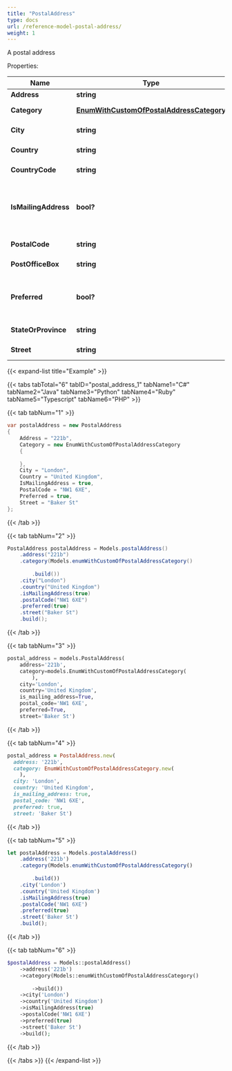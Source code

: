 ```yaml
---
title: "PostalAddress"
type: docs
url: /reference-model-postal-address/
weight: 1
---
```

A postal address             

Properties:

Name | Type | Description | Notes
---- | ---- | ----------- | -----
**Address** | **string** | Address.              | [optional] 
**Category** | [**EnumWithCustomOfPostalAddressCategory**](/email/reference-model-enum-with-custom-of-postal-address-category/) | Address category.              | [optional] 
**City** | **string** | Address&#39;s city.              | [optional] 
**Country** | **string** | Address&#39;s country.              | [optional] 
**CountryCode** | **string** | Country code.              | [optional] 
**IsMailingAddress** | **bool?** | Defines whether address may be used for mailing.              | 
**PostalCode** | **string** | Postal code.              | [optional] 
**PostOfficeBox** | **string** | Post Office box.              | [optional] 
**Preferred** | **bool?** | Defines whether postal address is preferred.              | 
**StateOrProvince** | **string** | Address&#39;s region.              | [optional] 
**Street** | **string** | Address&#39;s street.              | [optional] 


{{< expand-list title="Example" >}}

{{< tabs tabTotal="6" tabID="postal_address_1" tabName1="C#" tabName2="Java" tabName3="Python" tabName4="Ruby" tabName5="Typescript" tabName6="PHP" >}}

{{< tab tabNum="1" >}}

```csharp
var postalAddress = new PostalAddress
{
    Address = "221b",
    Category = new EnumWithCustomOfPostalAddressCategory
    {
        
    },
    City = "London",
    Country = "United Kingdom",
    IsMailingAddress = true,
    PostalCode = "NW1 6XE",
    Preferred = true,
    Street = "Baker St"
};
```

{{< /tab >}}

{{< tab tabNum="2" >}}

```java
PostalAddress postalAddress = Models.postalAddress()
    .address("221b")
    .category(Models.enumWithCustomOfPostalAddressCategory()
        
        .build())
    .city("London")
    .country("United Kingdom")
    .isMailingAddress(true)
    .postalCode("NW1 6XE")
    .preferred(true)
    .street("Baker St")
    .build();
```

{{< /tab >}}

{{< tab tabNum="3" >}}

```python
postal_address = models.PostalAddress(
    address='221b',
    category=models.EnumWithCustomOfPostalAddressCategory(
        ),
    city='London',
    country='United Kingdom',
    is_mailing_address=True,
    postal_code='NW1 6XE',
    preferred=True,
    street='Baker St')
```

{{< /tab >}}

{{< tab tabNum="4" >}}

```ruby
postal_address = PostalAddress.new(
  address: '221b',
  category: EnumWithCustomOfPostalAddressCategory.new(
    ),
  city: 'London',
  country: 'United Kingdom',
  is_mailing_address: true,
  postal_code: 'NW1 6XE',
  preferred: true,
  street: 'Baker St')
```

{{< /tab >}}

{{< tab tabNum="5" >}}

```typescript
let postalAddress = Models.postalAddress()
    .address('221b')
    .category(Models.enumWithCustomOfPostalAddressCategory()
        
        .build())
    .city('London')
    .country('United Kingdom')
    .isMailingAddress(true)
    .postalCode('NW1 6XE')
    .preferred(true)
    .street('Baker St')
    .build();
```

{{< /tab >}}

{{< tab tabNum="6" >}}

```php
$postalAddress = Models::postalAddress()
    ->address('221b')
    ->category(Models::enumWithCustomOfPostalAddressCategory()
        
        ->build())
    ->city('London')
    ->country('United Kingdom')
    ->isMailingAddress(true)
    ->postalCode('NW1 6XE')
    ->preferred(true)
    ->street('Baker St')
    ->build();
```

{{< /tab >}}

{{< /tabs >}}
{{< /expand-list >}}

